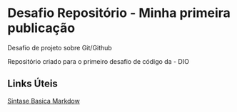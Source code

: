 # Desafio Repositório  - Minha primeira publicação
Desafio de projeto sobre Git/Github

Repositório criado para o primeiro desafio de código da - DIO

## Links Úteis
[Sintase Basica Markdow](https://www.markdownguide.org/basic-syntax/)
